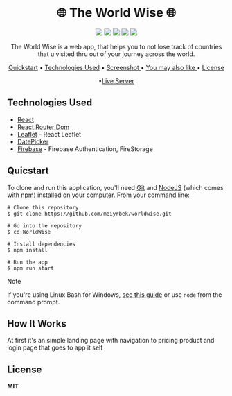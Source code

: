 <h1 align="center">🌐 The World Wise 🌐 </h1>

<div align="center">
<img src="https://img.shields.io/npm/v/npm.svg?logo=npm"/>
<img src="https://img.shields.io/badge/react-v18.3.1-blue?logo=react"/>
<img src="https://img.shields.io/badge/reactrouterdom-v6.26.2-red?logo=reactrouter"/>
<img src="https://img.shields.io/badge/leaflet-v1.9.4-green?logo=leaflet"/>
<img src="https://img.shields.io/badge/DatePicker-v7.4.0-yellow"/>
</div>

<p align="center">The World Wise is a web app, that helps you to not lose track of countries that u visited thru out of your journey across the world.</p>

<div align="center">
  
<a href="#quicstart" >Quickstart</a> • <a href="#technologies-used" align="center">Technologies Used</a> •  <a href="#screenshot" align="center"> Screenshot </a> • <a href="#you-may-also-like" align="center"> You may also like  </a> •  <a href="#license" align="center"> License  </a>

•<a href="https://world-wise-aleksandar.netlify.app/" align="Center">Live Server</a>

</div>

## Technologies Used

- [React](https://react.dev/)
- [React Router Dom](https://reactrouter.com/en/main)
- [Leaflet](https://leafletjs.com/) - React Leaflet
- [DatePicker](https://reactdatepicker.com/)
- [Firebase](https://firebase.google.com/) - Firebase Authentication, FireStorage

## Quicstart

To clone and run this application, you'll need [Git](https://git-scm.com/) and [NodeJS](https://nodejs.org/en) (which comes with [npm](https://www.npmjs.com/)) installed on your computer. From your command line:

```
# Clone this repository
$ git clone https://github.com/meiyrbek/worldwise.git

# Go into the repository
$ cd WorldWise

# Install dependencies
$ npm install

# Run the app
$ npm run start
```

> [!NOTE]  
> If you're using Linux Bash for Windows, [see this guide](https://www.howtogeek.com/261575/how-to-run-graphical-linux-desktop-applications-from-windows-10s-bash-shell/) or use `node` from the command prompt.

## How It Works

At first it's an simple landing page with navigation to pricing product and login page that goes to app it self

## License

**MIT**
